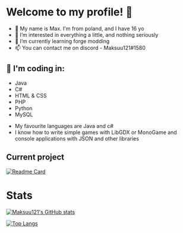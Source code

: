 # Welcome to my profile! 👋

- 👾 My name is Max. I'm from poland, and I have 16 yo
- 👀 I’m interested in everything a little, and nothing seriously
- 🌱 I’m currently learning forge modding
- 📫 You can contact me on discord - Maksuu121#1580

## 💾 I'm coding in:
  - Java
  - C#
  - HTML & CSS
  - PHP
  - Python
  - MySQL
  
* My favourite languages are Java and c#
* I know how to write simple games with LibGDX or MonoGame and console applications with JSON and other libraries

## Current project

[![Readme Card](https://github-readme-stats.vercel.app/api/pin/?username=Masiu121&repo=WWLT&theme=darcula)](https://github.com/Masiu121/WWLT)

# Stats

[![Maksuu121's GitHub stats](https://github-readme-stats.vercel.app/api?username=Masiu121&theme=darcula)](https://github.com/Masiu121)

[![Top Langs](https://github-readme-stats.vercel.app/api/top-langs/?username=Masiu121&theme=darcula)](https://github.com/Masiu121?tab=repositories)

<!---
Masiu121/Masiu121 is a ✨ special ✨ repository because its `README.md` (this file) appears on your GitHub profile.
You can click the Preview link to take a look at your changes.
--->
